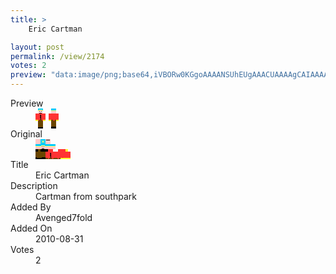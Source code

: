 ```yaml
---
title: >
    Eric Cartman

layout: post
permalink: /view/2174
votes: 2
preview: "data:image/png;base64,iVBORw0KGgoAAAANSUhEUgAAACUAAAAgCAIAAAAaMSbnAAAABnRSTlMA/wD/AP5AXyvrAAABDklEQVRIie2W3Q3CMAyEz4gJGAWHFRgFkDpPETAKjEDNKIyAeUCQH1wphbRCqPfkWLp8ip06JdUbniIhWFJWM58oxz7J2aigpslaeZ1kSPYFeRTWE9gAgKx8gg8AgF3ebpuWvLfHPLmAmYi0aQCQc6oKEfA8CycXOx/Yjf6pahIUVNo/iNhxXzyAnHvFj8IWFClzN0dzjpZu0ck99Pdn80iEemheK69zkb/k9XS4Vt54vrK8/jQ0j1SD0jkAqGa+efWVASAaavF8gZ8v1VIi13Or+ugR6flC2PsyUw+X6Y3ev2ppl7c+3sx8ismw//t9GXkj75d5xv/Zx9qe7HwdxNF8IWp5njRrvuTYh67nHWUHYpulD18FAAAAAElFTkSuQmCC"
---
```

<dl class="side-by-side">
<dt>Preview</dt>
<dd>
    <img class="preview" src="data:image/png;base64,iVBORw0KGgoAAAANSUhEUgAAACUAAAAgCAIAAAAaMSbnAAAABnRSTlMA/wD/AP5AXyvrAAABDklEQVRIie2W3Q3CMAyEz4gJGAWHFRgFkDpPETAKjEDNKIyAeUCQH1wphbRCqPfkWLp8ip06JdUbniIhWFJWM58oxz7J2aigpslaeZ1kSPYFeRTWE9gAgKx8gg8AgF3ebpuWvLfHPLmAmYi0aQCQc6oKEfA8CycXOx/Yjf6pahIUVNo/iNhxXzyAnHvFj8IWFClzN0dzjpZu0ck99Pdn80iEemheK69zkb/k9XS4Vt54vrK8/jQ0j1SD0jkAqGa+efWVASAaavF8gZ8v1VIi13Or+ugR6flC2PsyUw+X6Y3ev2ppl7c+3sx8ismw//t9GXkj75d5xv/Zx9qe7HwdxNF8IWp5njRrvuTYh67nHWUHYpulD18FAAAAAElFTkSuQmCC">
</dd>
<dt>Original</dt>
<dd>
    <img class="preview" src="data:image/png;base64,iVBORw0KGgoAAAANSUhEUgAAAEAAAAAgCAYAAACinX6EAAAA5ElEQVR42u2XfQ6DIAzFvRNn2FX2h2f1TnW6aAbSD7ahWB7Ji2JSwvulxTLQNJGk4fWQpMa3Pv4BYFkmJ1cAiJ75954yYDH+aR4AegKAEsBfwCkAzWB1AcANAGynfyoXADhzB6X1bY1T1Pwh+DZLe2u7tb7rsMS2fkhaAUSG07l7ABV1GwC5m54LAKmx8RGLu+qyV+AQRKmbUeIPolgAAAAAUDZSw6Uq3vDJAoArAVjLwnUGdA0AGYAMQAYAQPMAuA7Q2hGeCuCLtYpb4VJxGSFliiWb9m8UftIlACSDlpKK5pUBzITVjMx1g8OFAAAAAElFTkSuQmCC">
</dd>
<dt>Title</dt>
<dd>Eric Cartman</dd>
<dt>Description</dt>
<dd>Cartman from southpark</dd>
<dt>Added By</dt>
<dd>Avenged7fold</dd>
<dt>Added On</dt>
<dd>2010-08-31</dd>
<dt>Votes</dt>
<dd>2</dd>
</dl>
